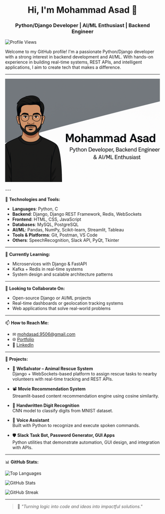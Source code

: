 <p align="center">
  <h1 align="center">Hi, I'm Mohammad Asad 👋</h1>
  <h3 align="center">Python/Django Developer | AI/ML Enthusiast | Backend Engineer</h3>
  <p>
    <img src="https://komarev.com/ghpvc/?username=mohdasad05&style=flat-square&color=blue" alt="Profile Views" />
  </p>
</p>

Welcome to my GitHub profile! I'm a passionate Python/Django developer with a strong interest in backend development and AI/ML. With hands-on experience in building real-time systems, REST APIs, and intelligent applications, I aim to create tech that makes a difference.

---
<p align="center">
  <img src="./banner.png" alt="Mohammad Asad - Python Developer, Backend Engineer & AI/ML Enthusiast" />
</p>
---

🔧 **Technologies and Tools:**

- **Languages**: Python, C  
- **Backend**: Django, Django REST Framework, Redis, WebSockets  
- **Frontend**: HTML, CSS, JavaScript  
- **Databases**: MySQL, PostgreSQL  
- **AI/ML**: Pandas, NumPy, Scikit-learn, Streamlit, Tableau  
- **Tools & Platforms**: Git, Postman, VS Code  
- **Others**: SpeechRecognition, Slack API, PyQt, Tkinter

---

🌱 **Currently Learning:**

- Microservices with Django & FastAPI  
- Kafka + Redis in real-time systems  
- System design and scalable architecture patterns

---

👯 **Looking to Collaborate On:**

- Open-source Django or AI/ML projects  
- Real-time dashboards or geolocation tracking systems  
- Web applications that solve real-world problems

---

📫 **How to Reach Me:**

- ✉ [mohdasad.9506@gmail.com](mailto:mohdasad.9506@gmail.com)  
- 🌐 [Portfolio](https://mohdasad05.github.io/my-portfolio/)  
- 💼 [LinkedIn](https://www.linkedin.com/in/mohammad-asad-631647277)

---

🚀 **Projects:**

- 🎯 **WeSalvator – Animal Rescue System**  
  Django + WebSockets-based platform to assign rescue tasks to nearby volunteers with real-time tracking and REST APIs.

- 📽️ **Movie Recommendation System**  
  Streamlit-based content recommendation engine using cosine similarity.

- 🔢 **Handwritten Digit Recognition**  
  CNN model to classify digits from MNIST dataset.

- 🧠 **Voice Assistant**  
  Built with Python to recognize and execute spoken commands.

- 🛡️ **Slack Task Bot, Password Generator, GUI Apps**  
  Python utilities that demonstrate automation, GUI design, and integration with APIs.

---

📊 **GitHub Stats:**

<p>
  <img src="https://github-readme-stats.vercel.app/api/top-langs/?username=mohdasad05&layout=compact&theme=radical" alt="Top Languages" />
</p>
<p>
  <img src="https://github-readme-stats.vercel.app/api?username=mohdasad05&show_icons=true&theme=radical" alt="GitHub Stats" />
</p>
  <img src="https://github-readme-streak-stats.herokuapp.com/?user=mohdasad05&theme=radical" alt="GitHub Streak" />
</p>

---

> 🧩 *"Turning logic into code and ideas into impactful solutions."*
